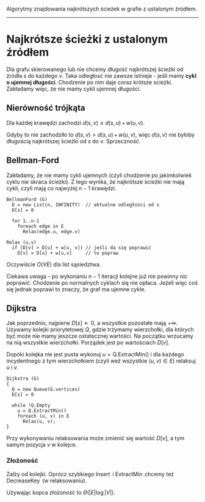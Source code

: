 Algorytmy znajdowania najkrótszych ścieżek w grafie z ustalonym źródłem.

---

# Najkrótsze ścieżki z ustalonym źródłem
Dla grafu skierowanego lub nie chcemy długość najkrótszej ścieżki od źródła $s$ do każdego $v$. Taka odległosć nie zawsze istnieje - jeśli mamy **cykl o ujemnej długości**. Chodzenie po nim daje coraz krótsze scieżki. Zakładamy więc, że nie mamy cykli ujemnej długości.

## Nierówność trójkąta
Dla każdej krawędzi zachodzi $d(s,v) \leq d(s,u) \,+ \, w(u,v)$.

Gdyby to nie zachodziło to $d(s, v) > d(s,u)\, + \, w(u,v)$, więc $d(s,v)$ nie byłoby długością najkrótszej ścieżki od $s$ do $v$. Sprzeczność.

## Bellman-Ford
Zakładamy, że nie mamy cykli ujemnych (czyli chodzenie po jakimkolwiek cyklu nie skraca ścieżki). Z tego wynika, że najkrótsze ścieżki nie mają cykli, czyli mają co najwyżej $n-1$ krawędzi.

````
BellmanFord (G)
  D = new List(n, INFINITY)  // aktualne odległości od s
  D[s] = 0

  for 1..n-1
    foreach edge in E
      Relax(edge.u, edge.v)

Relax (u,v)
  if (D[v] > D[u] + w[u, v]) // jeśli da się poprawić
    D[v] = D[u] + w[u,v]     // to popraw
````

Oczywiście $O(V  E)$ dla list sąsiedztwa.

Ciekawa uwaga - po wykonaniu $n-1$ iteracji kolejne już nie powinny nic poprawić. Chodzenie po normalnych cyklach się nie opłaca. Jeżeli więc coś się jednak poprawi to znaczy, że graf ma ujemne cykle.

## Dijkstra
Jak poprzednio, najpierw $D[s] \gets 0$, a wszystkie pozostałe mają $+\infty$. Używamy kolejki priorytetowej $Q$, gdzie trzymamy wierzchołki, dla których być może nie mamy jeszcze ostatecznej wartości. Na początku wrzucamy na nią wszystkie wierzchołki. Porządek jest po wartościach $D[v]$.

Dopóki kolejka nie jest pusta wykonuj $u = \operatorname{Q.ExtractMin()}$ i dla każdego incydentnego z tym wierzchołkiem (czyli weź wszystkie $(u, v) \in E$) relaksuj $u$ i $v$.

````
Dijkstra (G)
{
  Q = new Queue(G.vertices)
  D[s] = 0

  while !Q.Empty
    u = Q.ExtractMin()
    foreach (u, v) in E
      Relax(u, v);
}
````

Przy wykonywaniu relaksowania może zmienić się wartość $D[v]$, a tym samym pozycja $v$ w kolejce.

### Złożoność
Zalży od kolejki. Oprócz szybkiego $\operatorname{Insert}$ i $\operatorname{ExtractMin}$ chcemy też $\operatorname{DecreaseKey}$ (w relaksowaniu).

Używając kopca złożoność to $\Theta(|E| \log |V|)$.
